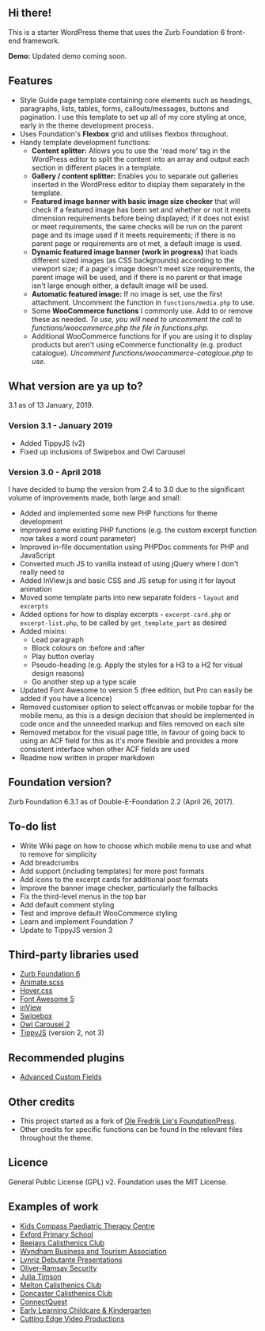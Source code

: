 ## Hi there!

This is a starter WordPress theme that uses the Zurb Foundation 6 front-end framework.

__Demo:__ Updated demo coming soon.

## Features 

* Style Guide page template</strong> containing core elements such as headings, paragraphs, lists, tables, forms, callouts/messages, buttons and pagination. I use this template to set up all of my core styling at once, early in the theme development process.
* Uses Foundation's <strong>Flexbox</strong> grid and utilises flexbox throughout.
* Handy template development functions:
    * __Content splitter:__ Allows you to use the 'read more' tag in the WordPress editor to split the content into an array and output each section in different places in a template.
	* __Gallery / content splitter:__ Enables you to separate out galleries inserted in the WordPress editor to display them separately in the template.
	* __Featured image banner with basic image size checker__ that will check if a featured image has been set and whether or not it meets dimension requirements before being displayed; if it does not exist or meet requirements, the same checks will be run on the parent page and its image used if it meets requirements; if there is no parent page or requirements are ot met, a default image is used.
	* __Dynamic featured image banner (work in progress)__ that loads different sized images (as CSS backgrounds) according to the viewport size; if a page's image doesn't meet size requirements, the parent image will be used, and if there is no parent or that image isn't large enough either, a default image will be used.
	* __Automatic featured image:__ If no image is set, use the first attachment. Uncomment the function in `functions/media.php` to use.
	* Some __WooCommerce functions__ I commonly use. Add to or remove these as needed. _To use, you will need to uncomment the call to functions/woocommerce.php the file in functions.php._
	* Additional WooCommerce functions for if you are using it to display products but aren't using eCommerce functionality (e.g. product catalogue). _Uncomment functions/woocommerce-catagloue.php to use_.
	
## What version are ya up to?

3.1 as of 13 January, 2019.

### Version 3.1 - January 2019

* Added TippyJS (v2)
* Fixed up inclusions of Swipebox and Owl Carousel

### Version 3.0 - April 2018

I have decided to bump the version from 2.4 to 3.0 due to the significant volume of improvements made, both large and small:
* Added and implemented some new PHP functions for theme development
* Improved some existing PHP functions (e.g. the custom excerpt function now takes a word count parameter)
* Improved in-file documentation using PHPDoc comments for PHP and JavaScript
* Converted much JS to vanilla instead of using jQuery where I don't really need to
* Added InView.js and basic CSS and JS setup for using it for layout animation 
* Moved some template parts into new separate folders - `layout` and `excerpts`
* Added options for how to display excerpts - `excerpt-card.php` or `excerpt-list.php`, to be called by `get_template_part` as desired
* Added mixins:
    * Lead paragraph
    * Block colours on :before and :after
    * Play button overlay
    * Pseudo-heading (e.g. Apply the styles for a H3 to a H2 for visual design reasons)
    * Go another step up a type scale
* Updated Font Awesome to version 5 (free edition, but Pro can easily be added if you have a licence)
* Removed customiser option to select offcanvas or mobile topbar for the mobile menu, as this is a design decision that should be implemented in code once and the unneeded markup and files removed on each site
* Removed metabox for the visual page title, in favour of going back to using an ACF field for this as it's more flexible and provides a more consistent interface when other ACF fields are used
* Readme now written in proper markdown 

## Foundation version?

Zurb Foundation 6.3.1 as of Double-E-Foundation 2.2 (April 26, 2017).

## To-do list ##

* Write Wiki page on how to choose which mobile menu to use and what to remove for simplicity
* Add breadcrumbs
* Add support (including templates) for more post formats
* Add icons to the excerpt cards for additional post formats
* Improve the banner image checker, particularly the fallbacks
* Fix the third-level menus in the top bar
* Add default comment styling
* Test and improve default WooCommerce styling
* Learn and implement Foundation 7
* Update to TippyJS version 3

## Third-party libraries used

* [Zurb Foundation 6](https://foundation.zurb.com)
* [Animate.scss](https://github.com/doubleedesign/Animate.scss)
* [Hover.css](https://github.com/IanLunn/Hover)
* [Font Awesome 5](http://www.fontawesome.com/)
* [inView](https://github.com/protonet/jquery.inview)
* [Swipebox](http://brutaldesign.github.io/swipebox/)
* [Owl Carousel 2](https://owlcarousel2.github.io/OwlCarousel2/)
* [TippyJS](https://github.com/atomiks/tippyjs) (version 2, not 3)

## Recommended plugins
* [Advanced Custom Fields](https://www.advancedcustomfields.com)

## Other credits

* This project started as a fork of [Ole Fredrik Lie's FoundationPress](https://github.com/olefredrik).
* Other credits for specific functions can be found in the relevant files throughout the theme.

## Licence

General Public License (GPL) v2. Foundation uses the MIT License.

## Examples of work
* [Kids Compass Paediatric Therapy Centre](https://www.kidscompass.com.au)
* [Exford Primary School](http://www.exfordps.vic.edu.au) 
* [Beejays Calisthenics Club](https://www.beejayscalisthenics.com.au)
* [Wyndham Business and Tourism Association](http://www.wyndhambusinessandtourism.org.au)
* [Lynriz Debutante Presentations](http://www.lynrizdebs.com.au)
* [Oliver-Ramsay Security](https://www.orsecurity.com.au)
* [Julia Timson](https://www.juliatimson.com.au)
* [Melton Calisthenics Club](https://www.meltoncalisthenics.org.au)
* [Doncaster Calisthenics Club](https://www.doncastercalisthenics.org.au)
* [ConnectQuest](http://www.connectquest.com.au)
* [Early Learning Childcare &amp; Kindergarten](https://www.elcck.com.au)
* [Cutting Edge Video Productions](http://www.cuttingedgevideo.com.au)
